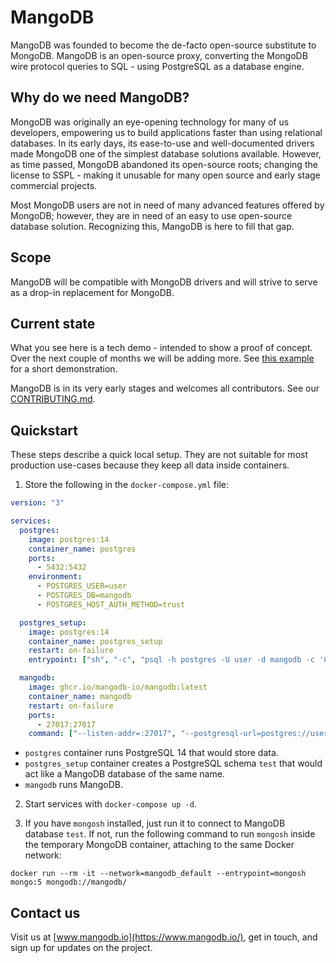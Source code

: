 # MangoDB

MangoDB was founded to become the de-facto open-source substitute to MongoDB.
MangoDB is an open-source proxy, converting the MongoDB wire protocol queries to SQL - using PostgreSQL as a database engine.


## Why do we need MangoDB?

MongoDB was originally an eye-opening technology for many of us developers, empowering us to build applications faster than using relational databases.
In its early days, its ease-to-use and well-documented drivers made MongoDB one of the simplest database solutions available.
However, as time passed, MongoDB abandoned its open-source roots; changing the license to SSPL - making it unusable for many open source and early stage commercial projects.

Most MongoDB users are not in need of many advanced features offered by MongoDB; however, they are in need of an easy to use open-source database solution.
Recognizing this, MangoDB is here to fill that gap.


## Scope

MangoDB will be compatible with MongoDB drivers and will strive to serve as a drop-in replacement for MongoDB.


## Current state

What you see here is a tech demo - intended to show a proof of concept.
Over the next couple of months we will be adding more.
See [this example](https://github.com/MangoDB-io/example) for a short demonstration.

MangoDB is in its very early stages and welcomes all contributors.
See our [CONTRIBUTING.md](CONTRIBUTING.md).


## Quickstart

These steps describe a quick local setup.
They are not suitable for most production use-cases because they keep all data inside containers.

1. Store the following in the `docker-compose.yml` file:

```yaml
version: "3"

services:
  postgres:
    image: postgres:14
    container_name: postgres
    ports:
      - 5432:5432
    environment:
      - POSTGRES_USER=user
      - POSTGRES_DB=mangodb
      - POSTGRES_HOST_AUTH_METHOD=trust

  postgres_setup:
    image: postgres:14
    container_name: postgres_setup
    restart: on-failure
    entrypoint: ["sh", "-c", "psql -h postgres -U user -d mangodb -c 'CREATE SCHEMA IF NOT EXISTS test'"]

  mangodb:
    image: ghcr.io/mangodb-io/mangodb:latest
    container_name: mangodb
    restart: on-failure
    ports:
      - 27017:27017
    command: ["--listen-addr=:27017", "--postgresql-url=postgres://user@postgres:5432/mangodb"]
```

* `postgres` container runs PostgreSQL 14 that would store data.
* `postgres_setup` container creates a PostgreSQL schema `test` that would act like a MangoDB database of the same name.
* `mangodb` runs MangoDB.

2. Start services with `docker-compose up -d`.

3. If you have `mongosh` installed, just run it to connect to MangoDB database `test`.
If not, run the following command to run `mongosh` inside the temporary MongoDB container, attaching to the same Docker network:
```
docker run --rm -it --network=mangodb_default --entrypoint=mongosh mongo:5 mongodb://mangodb/
```


## Contact us

Visit us at [www.mangodb.io](https://www.mangodb.io/), get in touch, and sign up for updates on the project.

